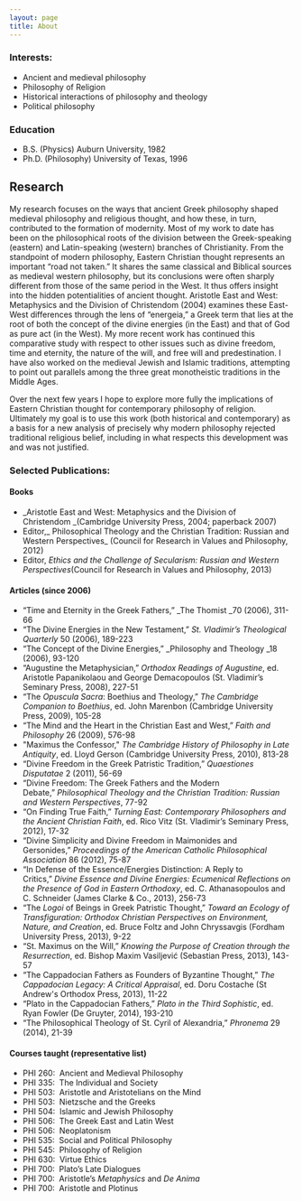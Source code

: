 ```yaml
---
layout: page
title: About
---
```



### Interests:
- Ancient and medieval philosophy
- Philosophy of Religion
- Historical interactions of philosophy and theology
- Political philosophy

###  Education
- B.S. (Physics) Auburn University, 1982
- Ph.D. (Philosophy) University of Texas, 1996

## Research

My research focuses on the ways that ancient Greek philosophy shaped medieval philosophy and religious thought, and how these, in turn, contributed to the formation of modernity.  Most of my work to date has been on the philosophical roots of the division between the Greek-speaking (eastern) and Latin-speaking (western) branches of Christianity.  From the standpoint of modern philosophy, Eastern Christian thought represents an important “road not taken.”   It shares the same classical and Biblical sources as medieval western philosophy, but its conclusions were often sharply different from those of the same period in the West.  It thus offers insight into the hidden potentialities of ancient thought.  Aristotle East and West: Metaphysics and the Division of Christendom (2004) examines these East-West differences through the lens of “energeia,” a Greek term that lies at the root of both the concept of the divine energies (in the East) and that of God as pure act (in the West).  My more recent work has continued this comparative study with respect to other issues such as divine freedom, time and eternity, the nature of the will, and free will and predestination.  I have also worked on the medieval Jewish and Islamic traditions, attempting to point out parallels among the three great monotheistic traditions in the Middle Ages.  


Over the next few years I hope to explore more fully the implications of Eastern Christian thought for contemporary philosophy of religion.  Ultimately my goal is to use this work (both historical and contemporary) as a basis for a new analysis of precisely why modern philosophy rejected traditional religious belief, including in what respects this development was and was not justified.

 
### Selected Publications: 

#### Books

- _Aristotle East and West: Metaphysics and the Division of Christendom _(Cambridge University Press, 2004; paperback 2007)
- Editor,_ Philosophical Theology and the Christian Tradition: Russian and Western Perspectives_ (Council for Research in Values and Philosophy, 2012)
- Editor, _Ethics and the Challenge of Secularism: Russian and Western Perspectives_(Council for Research in Values and Philosophy, 2013)

#### Articles (since 2006)

- “Time and Eternity in the Greek Fathers,” _The Thomist _70 (2006), 311-66
- “The Divine Energies in the New Testament,” _St. Vladimir’s Theological Quarterly_ 50 (2006), 189-223
- “The Concept of the Divine Energies,” _Philosophy and Theology _18 (2006), 93-120
- “Augustine the Metaphysician,” _Orthodox Readings of Augustine_, ed. Aristotle Papanikolaou and George Demacopoulos (St. Vladimir’s Seminary Press, 2008), 227-51
- “The _Opuscula Sacra_: Boethius and Theology,” _The Cambridge Companion to Boethius_, ed. John Marenbon (Cambridge University Press, 2009), 105-28
- “The Mind and the Heart in the Christian East and West,” _Faith and Philosophy_ 26 (2009), 576-98
- "Maximus the Confessor," _The Cambridge History of Philosophy in Late Antiquity_, ed. Lloyd Gerson (Cambridge University Press, 2010), 813-28
- “Divine Freedom in the Greek Patristic Tradition,” _Quaestiones Disputatae_ 2 (2011), 56-69
- “Divine Freedom: The Greek Fathers and the Modern Debate,” _Philosophical Theology and the Christian Tradition: Russian and Western Perspectives_, 77-92
- “On Finding True Faith,” _Turning East: Contemporary Philosophers and the Ancient Christian Faith_, ed. Rico Vitz (St. Vladimir’s Seminary Press, 2012), 17-32
- “Divine Simplicity and Divine Freedom in Maimonides and Gersonides,” _Proceedings of the American Catholic Philosophical Association_ 86 (2012), 75-87
- “In Defense of the Essence/Energies Distinction: A Reply to Critics,” _Divine Essence and Divine Energies: Ecumenical Reflections on the Presence of God in Eastern Orthodoxy_, ed. C. Athanasopoulos and C. Schneider (James Clarke & Co., 2013), 256-73
- “The _Logoi_ of Beings in Greek Patristic Thought,” _Toward an Ecology of Transfiguration: Orthodox Christian Perspectives on Environment, Nature, and Creation_, ed. Bruce Foltz and John Chryssavgis (Fordham University Press, 2013), 9-22
- “St. Maximus on the Will,” _Knowing the Purpose of Creation through the Resurrection_, ed. Bishop Maxim Vasiljević (Sebastian Press, 2013), 143-57
- “The Cappadocian Fathers as Founders of Byzantine Thought,” _The Cappadocian Legacy: A Critical Appraisal_, ed. Doru Costache (St Andrew's Orthodox Press, 2013), 11-22
- “Plato in the Cappadocian Fathers,” _Plato in the Third Sophistic_, ed. Ryan Fowler (De Gruyter, 2014), 193-210
- “The Philosophical Theology of St. Cyril of Alexandria,” _Phronema_ 29 (2014), 21-39

#### Courses taught (representative list)

- PHI 260:  Ancient and Medieval Philosophy
- PHI 335:  The Individual and Society
- PHI 503:  Aristotle and Aristotelians on the Mind
- PHI 503:  Nietzsche and the Greeks
- PHI 504:  Islamic and Jewish Philosophy
- PHI 506:  The Greek East and Latin West
- PHI 506:  Neoplatonism
- PHI 535:  Social and Political Philosophy
- PHI 545:  Philosophy of Religion
- PHI 630:  Virtue Ethics
- PHI 700:  Plato’s Late Dialogues
- PHI 700:  Aristotle’s _Metaphysics_ and _De Anima_
- PHI 700:  Aristotle and Plotinus